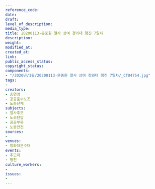 ```yaml
---
reference_code: 
date: 
draft: 
level_of_description: 
media_type: 
title: 20200113-문중원 열사 상여 청와대 행진 7일차
description: 
weight: 
modified_at: 
created_at: 
link: 
public_access_status: 
copyright_status: 
components:
- "/2020년/1월/20200113-문중원 열사 상여 청와대 행진 7일차/_CTU4754.jpg"
tags:
- 
creators:
- 총연맹
- 공공운수노조
- 노동단체
subjects:
- 열사추모
- 노조탄압
- 공공부문
- 노동안전
sources:
- 
venues:
- 청와대분수대
events:
- 추모제
- 행진
culture_workers:
- 
issues:
- 
---
```

